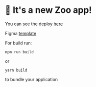 # 🚀 It's a new Zoo app!

You can see the deploy [here](https://bertrana.github.io/cool-zoo-app/)

Figma [template](https://www.figma.com/file/HKt5Nlx0jghQtJp6jW9q8F/zooApp?node-id=101%3A380&t=nCt5ldil2ZmQvSTx-1)

For build run:

```
npm run build
```

or

```
yarn build
```

to bundle your application
